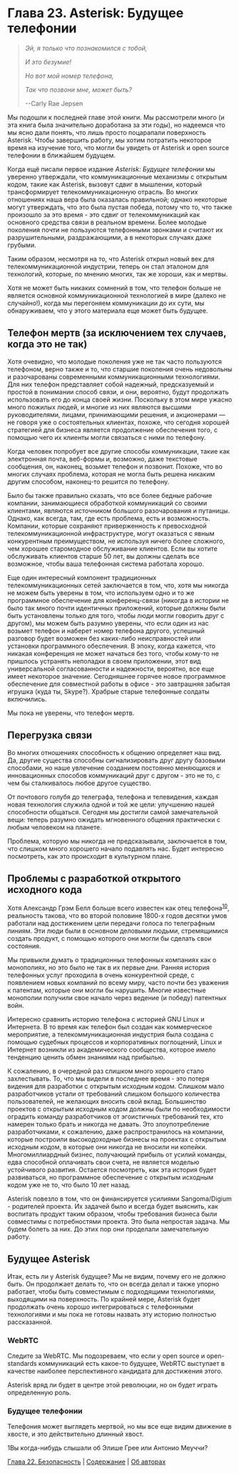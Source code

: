 # Глава 23. Asterisk: Будущее телефонии

> _Эй, я только что познакомился с тобой,_
>
> _И это безумие!_
>
> _Но вот мой номер телефона,_
> 
> _Так что позвони мне, может быть?_
>
> --Carly Rae Jepsen

Мы подошли к последней главе этой книги. Мы рассмотрели много (и эта книга была значительно доработана за эти годы), но надеемся что мы ясно дали понять, что лишь просто поцарапали поверхность Asterisk. Чтобы завершить работу, мы хотим потратить некоторое время на изучение того, что могли бы увидеть от Asterisk и open source телефонии в ближайшем будущем.

Когда ещё писали первое издание _Asterisk: Будущее телефонии_ мы уверенно утверждали, что коммуникационные механизмы с открытым кодом, такие как Asterisk, вызовут сдвиг в мышлении, который трансформирует телекоммуникационную отрасль. Во многих отношениях наша вера была оказалась правильной; однако некоторые могут утверждать, что это была пустая победа, потому что то, что также произошло за это время - это сдвиг от телекоммуникаций как основного средства связи в реальном времени. Более молодые поколения почти не пользуются телефонными звонками и считают их разрушительными, раздражающими, а в некоторых случаях даже грубыми.

Таким образом, несмотря на то, что Asterisk открыл новый век для телекоммуникационной индустрии, теперь он стал эталоном для технологий, которые, по мнению многих, так же хороши, как и мертвы.

Хотя не может быть никаких сомнений в том, что телефон больше не является основной коммуникационной технологией в мире (далеко не случайно!), когда мы перегоняем коммуникации до их сути, мы обнаруживаем, что у этого материала еще может быть будущее.

## Телефон мертв (за исключением тех случаев, когда это не так)

Хотя очевидно, что молодые поколения уже не так часто пользуются телефоном, верно также и то, что старшие поколения очень недовольны и разочарованы современными коммуникационными технологиями. Для них телефон представляет собой надежный, предсказуемый и простой в понимании способ связи, и они, вероятно, будут продолжать использовать его до конца своей жизни. Поскольку в этом мире ужасно много пожилых людей, и многие из них являются высшими руководителями, лицами, принимающими решения, и акционерами — не говоря уже о состоятельных клиентах, похоже, что сегодня хорошей стратегией для бизнеса является продолжение обеспечения того, с помощью чего их клиенты могли связаться с ними по телефону.

Когда человек попробует все другие способы коммуникации, такие как электронная почта, веб-формы и, возможно, даже текстовые сообщения, он, наконец, возьмет телефон и позвонит. Похоже, что во многих случаях проблема, которая не могла быть решена никаким другим способом, наконец-то решится по телефону.

Было бы также правильно сказать, что все более бедные рабочие компании, занимающиеся обработкой коммуникаций со своими клиентами, являются источником большого разочарования и путаницы. Однако, как всегда, там, где есть проблема, есть и возможность. Компании, которые сохраняют приверженность к превосходной телекоммуникационной инфраструктуре, могут оказаться с явным конкурентным преимуществом, не используя ничего более сложного, чем хорошее старомодное обслуживание клиентов. Если вы хотите обслуживать клиентов старше 50 лет, вы должны сделать все возможное, чтобы ваша телефонная система работала хорошо.

Еще один интересный компонент традиционных телекоммуникационных сетей заключается в том, что, хотя мы никогда не можем быть уверены в том, что используем одно и то же программное обеспечение для конференц-связи (никогда в истории не было так много почти идентичных приложений, которые должны были быть установлены только для того, чтобы люди могли говорить друг с другом), мы можем быть разумно уверены, что если один из нас возьмет телефон и наберет номер телефона другого, успешный разговор будет возможен без каких-либо неисправностей или установки программного обеспечения. В эпоху, когда кажется, что никакая конференция не может начаться без того, чтобы кому-то не пришлось устранять неполадки в своем приложении, этот вид универсальной согласованности и надежности, вероятно, все еще имеет некоторое значение. Сегодняшнее горячее новое программное обеспечение для совместной работы в офисе - это завтрашняя забытая игрушка (куда ты, Skype?). Храбрые старые телефонные солдаты включились.

Мы пока не уверены, что телефон мертв.

## Перегрузка связи

Во многих отношениях способность к общению определяет наш вид. Да, другие существа способны сигнализировать друг другу базовыми способами, но наше увлечение созданием постоянно меняющихся и инновационных способов коммуникаций друг с другом - это не то, с чем бы сталкивалось любое другое существо.

От почтового голубя до телеграфа, телефона и телевидения, каждая новая технология служила одной и той же цели: улучшению нашей способности общаться. Сегодня мы достигли самой замечательной вещи: теперь разумно ожидать мгновенного общения практически с любым человеком на планете.

Проблема, которую мы никогда не предсказывали, заключается в том, что слишком много хорошего начало подавлять нас. Будет интересно посмотреть, как это происходит в культурном плане.

## Проблемы с разработкой открытого исходного кода

Хотя Александр Грэм Белл больше всего известен как отец телефона<sup><a href="#sn1">10</a></sup>, реальность такова, что во второй половине 1800-х годов десятки умов работали над достижением цели передачи голоса по телеграфным линиям. Эти люди были в основном деловыми людьми, стремящимися создать продукт, с помощью которого они могли бы сделать свои состояния.

Мы привыкли думать о традиционных телефонных компаниях как о монополиях, но это было не так в их первые дни. Ранняя история телефонных услуг проходила в очень конкурентной среде, с появлением новых компаний по всему миру, часто почти без уважения к патентам, которые они могли бы нарушить. Многие известные монополии получили свое начало через ведение (и победу) патентных войн.

Интересно сравнить историю телефона с историей GNU Linux и Интернета. В то время как телефон был создан как коммерческое мероприятие, а телекоммуникационная индустрия была создана с помощью судебных процессов и корпоративных поглощений, Linux и Интернет возникли из академического сообщества, которое имело тенденцию ценить обмен знаниями над прибылью.

К сожалению, в очередной раз слишком много хорошего стало захлестывать. То, что мы видели в последнее время - это потеря видения для разработки с открытым исходным кодом. Слишком мало разработчиков устали от требований слишком большого количества пользователей, не желающих вносить свой вклад. Большинство проектов с открытым исходным кодом должны были по необходимости оградить команду разработчиков от эгоистичных требований тех, кто намерен только брать и никогда не давать. Это злоупотребление разработчиками, к сожалению, даже распространилось на компании, которые построили высокодоходные бизнесы на проектах с открытым исходным кодом, в которые они никогда не вносили ни копейки. Многомиллиардный бизнес, получающий прибыль от усилий команды, едва способной оплачивать свои счета, не является моделью устойчивого развития. Остается посмотреть, как эта история будет развиваться, но программное обеспечение с открытым исходным кодом уже не то, что было 10 лет назад.

Asterisk повезло в том, что он финансируется усилиями Sangoma/Digium - родителей проекта. Их задачей было и всегда будет выяснить, как воспитать продукт таким образом, чтобы требования бизнеса были совместимы с потребностями проекта. Это была непростая задача. Мы будем болеть за них. До этих пор они проделали замечательную работу.

## Будущее Asterisk

Итак, есть ли у Asterisk будущее? Мы не видим, почему его не должно быть. Он продолжает делать то, что он всегда делал и также упорно работает, чтобы быть совместимым с подходящими технологиями, выходящими на поверхность. По крайней мере, Asterisk будет продолжать очень хорошо интегрироваться с телефонными технологиями и мы пока не готовы назвать эту историю полностью рассказанной.

### WebRTC

Следите за WebRTC. Мы подозреваем, что если у open source и open-standards коммуникаций есть какое-то будущее, WebRTC выступает в качестве наиболее перспективного кандидата для достижения этого.

Asterisk вряд ли будет в центре этой революции, но он будет играть определенную роль.

### Будущее телефонии

Телефония может выглядеть мертвой, но мы все еще видим движение в хвосте, и это действительно длинный хвост.

<a name="sn1">1</a>Вы когда-нибудь слышали об Элише Грее или Антонио Меуччи?

[Глава 22. Безопасность](glava-22.md) | [Содержание](SUMMARY.md) | [Об авторах](about-the-authors.md)
